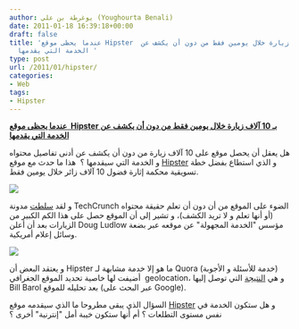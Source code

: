 ```yaml
---
author: يوغرطة بن علي (Youghourta Benali)
date: 2011-01-18 16:39:18+00:00
draft: false
title: 'عندما يحظى موقع Hipster  بـ 10 آلاف زيارة خلال يومين فقط من دون أن يكشف عن
  الخدمة التي يقدمها '
type: post
url: /2011/01/hipster/
categories:
- Web
tags:
- Hipster
---
```


**[عندما يحظى موقع  Hipster بـ 10 آلاف زيارة خلال يومين فقط من دون أن يكشف عن الخدمة التي يقدمها](https://www.it-scoop.com/2011/01/hipster/)**


هل يعقل أن يحصل موقع على 10 آلاف زيارة من دون أن يكشف عن أدنى تفاصيل محتواه و الخدمة التي سيقدمها ؟  هذا ما حدث مع موقع [Hipster](http://www.usehipster.com/) و الذي استطاع بفضل خطة تسويقية محكمة إثارة فضول 10 آلاف زائر خلال يومين فقط.

[![](http://tctechcrunch.files.wordpress.com/2011/01/screen-shot-2011-01-17-at-5-54-09-pm1.png )
](https://www.it-scoop.com/2011/01/hipster/)

و لقد [سلطت](http://techcrunch.com/2011/01/17/hipster-2/) مدونة TechCrunch الضوء على الموقع من أن دون أن تعلم حقيقة محتواه (أو أنها تعلم و لا تريد الكشف)، و تشير إلى أن الموقع حصل على هذا الكم الكبير من الزيارات بعد أن أعلن Doug Ludlow مؤسس "الخدمة المجهولة" عن موقعه عبر بضعة وسائل إعلام أمريكية.

[![](http://tctechcrunch.files.wordpress.com/2011/01/screen-shot-2011-01-14-at-7-16-34-pm1.png )
](https://www.it-scoop.com/2011/01/hipster/)

و يعتقد البعض أن Hipster ما هو إلا خدمة مشابهة لـ Quora (خدمة للأسئلة و الأجوبة) أضيفت لها خاصية تحديد الموقع الجغرافي  geolocation، و هي [النتيجة](http://blogs.forbes.com/billbarol/2011/01/13/techcrunch-aol-and-hipster-the-mystery-that-wasnt/?boxes=Homepagechannels) التي توصل إليها Bill Barol بعد تحليله للموقع (عبر البحث على Google).

السؤال الذي يبقى مطروحا ما الذي سيقدمه موقع [Hipster](http://www.usehipster.com/) و هل ستكون الخدمة في نفس مستوى التطلعات ؟ أم أنها ستكون خيبة أمل "إنترنية" أخرى ؟
